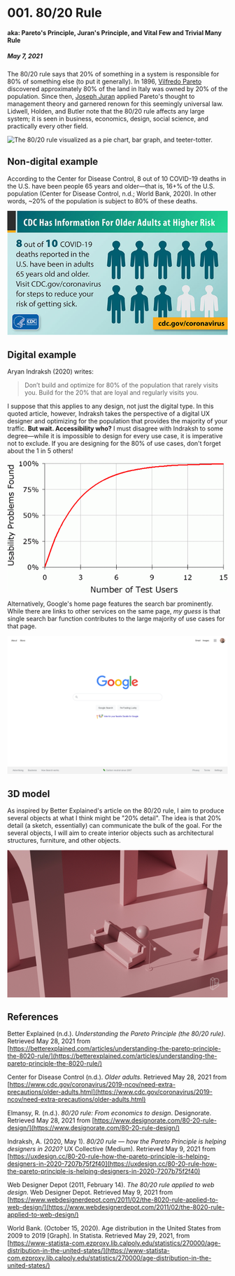 # 001. 80/20 Rule
#### aka: Pareto's Principle, Juran's Principle, and Vital Few and Trivial Many Rule
##### May 7, 2021

The 80/20 rule says that 20% of something in a system is responsible for 80% of something else (to put it generally). In 1896, [Vilfredo Pareto](https://en.wikipedia.org/wiki/Vilfredo_Pareto) discovered approximately 80% of the land in Italy was owned by 20% of the population. Since then, [Joseph Juran](https://en.wikipedia.org/wiki/Joseph_M._Juran) applied Pareto's thought to management theory and garnered renown for this seemingly universal law. Lidwell, Holden, and Butler note that the 80/20 rule affects any large system; it is seen in business, economics, design, social science, and practically every other field.

![The 80/20 rule visualized as a pie chart, bar graph, and teeter-totter.](/80-20_rule_aryan-indraksh.png)

## Non-digital example

According to the Center for Disease Control, 8 out of 10 COVID-19 deaths in the U.S. have been people 65 years and older—that is, 16+% of the U.S. population (Center for Disease Control, n.d.; World Bank, 2020). In other words, ~20% of the population is subject to 80% of these deaths.

![Infographic from the CDC. 80% of COVID-19 deaths in the US are from people that fall within ~20% of the US population by age.](CDC_COVID_high-risk-80-percent_1.jpg)

## Digital example

Aryan Indraksh (2020) writes:
> Don’t build and optimize for 80% of the population that rarely visits you. Build for the 20% that are loyal and regularly visits you.

I suppose that this applies to any design, not just the digital type. In this quoted article, however, Indraksh takes the perspective of a digital UX designer and optimizing for the population that provides the majority of your traffic. **But wait. Accessibility who?** I must disagree with Indraksh to some degree—while it is impossible to design for every use case, it is imperative not to exclude. If you are designing for the 80% of use cases, don't forget about the 1 in 5 others!

![Jakob Nielsen's graph of usability problems found versus number of test users. The curve is plotted from 0–15 users, with 15 users finding 100% of problems and 0 users finding 0% of problems. The curve begins to plateau around 5 users or 30% of the total to find 85% of the usability problems.](NNGroup-user-testing-diminshing-returns-curve.gif)

Alternatively, Google's home page features the search bar prominently. While there are links to other services on the same page, *my guess* is that single search bar function contributes to the large majority of use cases for that page.

![Google's homepage (search).](google-search-page.png)

## 3D model

As inspired by Better Explained's article on the 80/20 rule, I aim to produce several objects at what I think might be "20% detail". The idea is that 20% detail (a sketch, essentially) can communicate the bulk of the goal. For the several objects, I will aim to create interior objects such as architectural structures, furniture, and other objects.

![A 3D render of a geometric sofa and spherical lamp between two tall, thin arches in a room. The sunlight shines against the face of the sofa.](3D_20-Percent-Detail.jpg)

## References

Better Explained (n.d.). *Understanding the Pareto Principle (the 80/20 rule)*. Retrieved May 28, 2021 from [https://betterexplained.com/articles/understanding-the-pareto-principle-the-8020-rule/](https://betterexplained.com/articles/understanding-the-pareto-principle-the-8020-rule/)

Center for Disease Control (n.d.). *Older adults*. Retrieved May 28, 2021 from [https://www.cdc.gov/coronavirus/2019-ncov/need-extra-precautions/older-adults.html](https://www.cdc.gov/coronavirus/2019-ncov/need-extra-precautions/older-adults.html)

Elmansy, R. (n.d.). *80/20 rule: From economics to design*. Designorate. Retrieved May 28, 2021 from [https://www.designorate.com/80-20-rule-design/](https://www.designorate.com/80-20-rule-design/)

Indraksh, A. (2020, May 1). *80/20 rule — how the Pareto Principle is helping designers in 2020?* UX Collective (Medium). Retrieved May 9, 2021 from [https://uxdesign.cc/80-20-rule-how-the-pareto-principle-is-helping-designers-in-2020-7207b75f2f40](https://uxdesign.cc/80-20-rule-how-the-pareto-principle-is-helping-designers-in-2020-7207b75f2f40)

Web Designer Depot (2011, February 14). *The 80/20 rule applied to web design*. Web Designer Depot. Retrieved May 9, 2021 from [https://www.webdesignerdepot.com/2011/02/the-8020-rule-applied-to-web-design/](https://www.webdesignerdepot.com/2011/02/the-8020-rule-applied-to-web-design/)

World Bank. (October 15, 2020). Age distribution in the United States from 2009 to 2019 [Graph]. In Statista. Retrieved May 29, 2021, from [https://www-statista-com.ezproxy.lib.calpoly.edu/statistics/270000/age-distribution-in-the-united-states/](https://www-statista-com.ezproxy.lib.calpoly.edu/statistics/270000/age-distribution-in-the-united-states/)